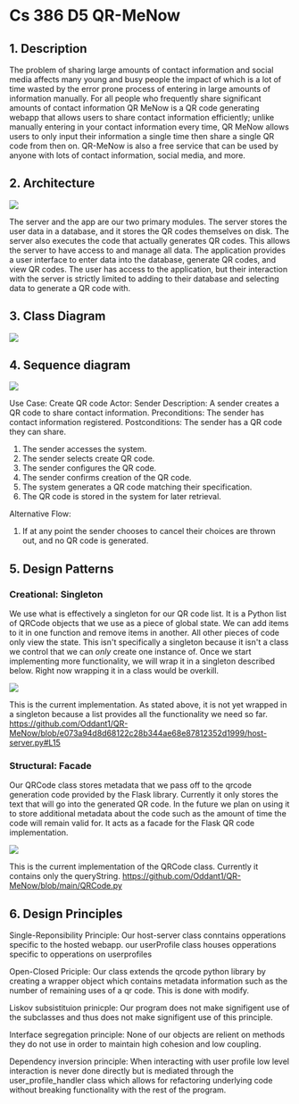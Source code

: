 # Cs 386 D5 QR-MeNow


## 1. Description
The problem of sharing large amounts of contact information and social media affects many young and busy people the impact of which is a lot of time wasted by the error prone process of entering in large amounts of information manually. For all people who frequently share significant amounts of contact information QR MeNow is a QR code generating webapp that allows users to share contact information efficiently; unlike manually entering in your contact information every time, QR MeNow allows users to only input their information a single time then share a single QR code from then on. QR-MeNow is also a free service that can be used by anyone with lots of contact information, social media, and more.

## 2. Architecture 
![](https://github.com/Oddant1/QR-MeNow/blob/main/documentation/assets/D5ArchitectureDiagram.JPG)

The server and the app are our two primary modules. The server stores the user data in a database, and it stores the QR codes themselves on disk. The server also executes the code that actually generates QR codes. This allows the server to have access to and manage all data. The application provides a user interface to enter data into the database, generate QR codes, and view QR codes. The user has access to the application, but their interaction with the server is strictly limited to adding to their database and selecting data to generate a QR code with.

## 3. Class Diagram
![](https://github.com/Oddant1/QR-MeNow/blob/main/documentation/assets/D5ClassDiagram.JPG)

## 4. Sequence diagram
![](https://github.com/Oddant1/QR-MeNow/blob/main/documentation/assets/D5SequenceDiagram.jpg)

Use Case: Create QR code
Actor: Sender
Description: A sender creates a QR code to share contact information.
Preconditions: The sender has contact information registered.
Postconditions: The sender has a QR code they can share.
1. The sender accesses the system.
2. The sender selects create QR code.
3. The sender configures the QR code.
4. The sender confirms creation of the QR code.
5. The system generates a QR code matching their specification.
6. The QR code is stored in the system for later retrieval.

Alternative Flow:
1. If at any point the sender chooses to cancel their choices are thrown out, and no QR code is generated.

## 5. Design Patterns
### Creational: Singleton
We use what is effectively a singleton for our QR code list. It is a Python list of QRCode objects that we use as a piece of global state. We can add items to it in one function and remove items in another. All other pieces of code only view the state. This isn't specifically a singleton because it isn't a class we control that we can _only_ create one instance of. Once we start implementing more functionality, we will wrap it in a singleton described below. Right now wrapping it in a class would be overkill.

![](https://github.com/Oddant1/QR-MeNow/blob/main/documentation/assets/Singleton.png)

This is the current implementation. As stated above, it is not yet wrapped in a singleton because a list provides all the functionality we need so far.
https://github.com/Oddant1/QR-MeNow/blob/e073a94d8d68122c28b344ae68e87812352d1999/host-server.py#L15

### Structural: Facade
Our QRCode class stores metadata that we pass off to the qrcode generation code provided by the Flask library. Currently it only stores the text that will go into the generated QR code. In the future we plan on using it to store additional metadata about the code such as the amount of time the code will remain valid for. It acts as a facade for the Flask QR code implementation.

![](https://github.com/Oddant1/QR-MeNow/blob/main/documentation/assets/Facade.png)

This is the current implementation of the QRCode class. Currently it contains only the queryString.
https://github.com/Oddant1/QR-MeNow/blob/main/QRCode.py

## 6. Design Principles

Single-Reponsibility Principle: Our host-server class conntains opperations specific to the hosted webapp. our userProfile class houses opperations specific to opperations on userprofiles

Open-Closed Priciple: Our class extends the qrcode python library by creating a wrapper object which contains metadata information such as the number of remaining uses of a qr code. This is done with modify.

Liskov subsistituion prinicple: Our program does not make signifigent use of the subclasses and thus does not make signifigent use of this principle.

Interface segregation principle: None of our objects are relient on methods they do not use in order to maintain high cohesion and low coupling.

Dependency inversion principle: When interacting with user profile low level interaction is never done directly but is mediated through the user_profile_handler class which allows for refactoring underlying code without breaking functionality with the rest of the program.